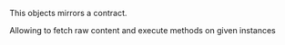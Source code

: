 This objects mirrors a contract. 

Allowing to fetch raw content and execute methods on given instances